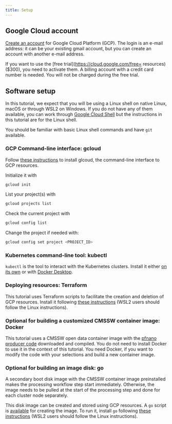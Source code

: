 ```yaml
---
title: Setup
---
```



## Google Cloud account

[Create an account](https://accounts.google.com/) for Google Cloud Platform (GCP). The login is an e-mail address: it can be your existing gmail account, but you can create an account with another e-mail address.

If you want to use the [free trial](https://cloud.google.com/free= resources) ($300), you need to activate them. A billing account with a credit card number is needed. You will not be charged during the free trial.

## Software setup

In this tutorial, we expect that you will be using a Linux shell on native Linux, macOS or through WSL2 on Windows. If you do not have any of them available, you can work through [Google Cloud Shell](https://cloud.google.com/shell/docs) but the instructions in this tutorial are for the Linux shell.

You should be familiar with basic Linux shell commands and have `git` available.

### GCP Command-line interface: gcloud

Follow [these instructions](https://cloud.google.com/sdk/docs/install) to install glcoud, the command-line interface to GCP resources.

Initialize it with

```bash
gcloud init
```

List your project(s) with

```bash
gcloud projects list
```

Check the current project with

```bash
gcloud config list
```

Change the project if needed with:

```bash
gcloud config set project <PROJECT_ID>
```

### Kubernetes command-line tool: kubectl

`kubectl` is the tool to interact with the Kubernetes clusters. Install it either [on its own](https://kubernetes.io/docs/tasks/tools/install-kubectl-linux/#install-using-native-package-management) or with [Docker Desktop](https://www.docker.com/products/docker-desktop/).

### Deploying resources: Terraform

This tutorial uses Terraform scripts to facilitate the creation and deletion of GCP resources. Install it following [these instructions](https://developer.hashicorp.com/terraform/install) (WSL2 users should follow the Linux instructions).

### Optional for building a customized CMSSW container image: Docker

This tutorial uses a CMSSW open data container image with the [pfnano producer code](https://opendata.cern.ch/record/12504) downloaded and compiled. You do not need to install Docker to use it in the context of this tutorial. You need Docker, if you want to modify the code with your selections and build a new container image. 

### Optional for building an image disk: go

A secondary boot disk image with the CMSSW container image preinstalled makes the processing workflow step start immediately. Otherwise, the image needs to be pulled at the start of the processing step and done for each cluster node separately. 

This disk image can be created and stored using GCP resources. A `go` script is [available](https://github.com/GoogleCloudPlatform/ai-on-gke/tree/main/tools/gke-disk-image-builder) for creating the image. To run it, install `go` following [these instructions](https://go.dev/doc/install) (WSL2 users should follow the Linux instructions).



